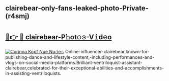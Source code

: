 ## clairebear-only-fans​-leaked-photo​-Private-(r4smj)


# <h2><a href="https://mediaupload.pro?title=clairebear&ref=git">🔗👉 🔴 clairebear-P𝚑ot𝚘𝚜-V𝚒d𝚎o</a></h2>

[![Corinna Kopf Nue Nu𝚍e𝚜](https://i.imgur.com/0qMVB7G.gif)](https://mediaupload.pro?title=clairebear&ref=git)
Online-influencer-clairebear,known-for-publishing-dance-and-lifestyle-content,-including-performances-and-vlogs-on-social-media-platforms.Brilliant-ventriloquist-assistant-clairebear,celebrated-for-their-exceptional-abilities-and-accomplishments-in-assisting-ventriloquists.  
